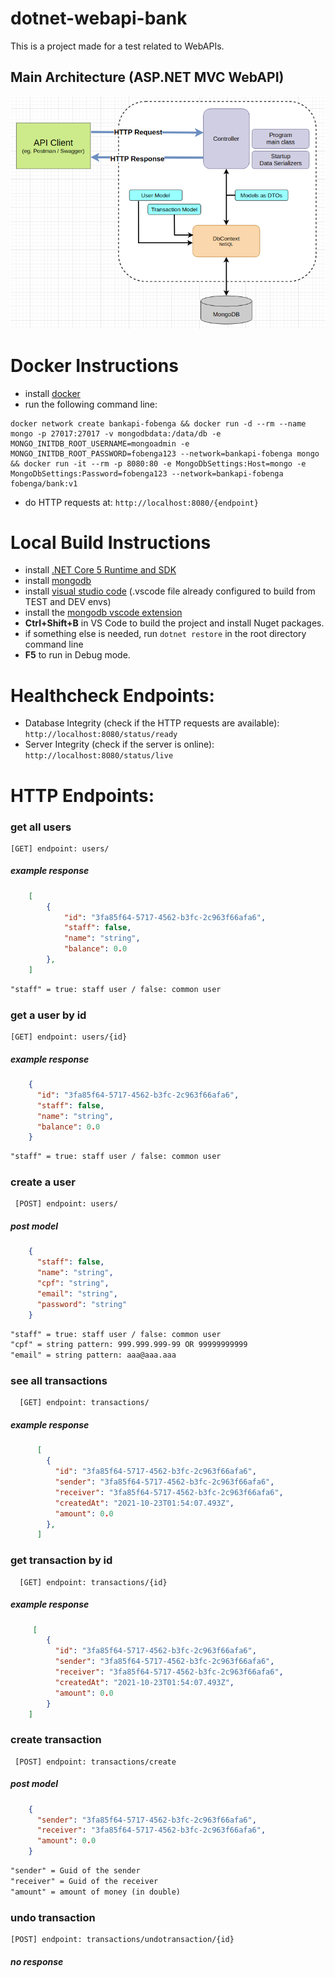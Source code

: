 # dotnet-webapi-bank

This is a project made for a test related to WebAPIs.

## Main Architecture (ASP.NET MVC WebAPI)
![](APIModel.png)




# Docker Instructions
- install [docker](https://www.docker.com/)
- run the following command line:
```
docker network create bankapi-fobenga && docker run -d --rm --name mongo -p 27017:27017 -v mongodbdata:/data/db -e MONGO_INITDB_ROOT_USERNAME=mongoadmin -e MONGO_INITDB_ROOT_PASSWORD=fobenga123 --network=bankapi-fobenga mongo && docker run -it --rm -p 8080:80 -e MongoDbSettings:Host=mongo -e MongoDbSettings:Password=fobenga123 --network=bankapi-fobenga fobenga/bank:v1
```
- do HTTP requests at: ```http://localhost:8080/{endpoint}```

# Local Build Instructions
 - install [.NET Core 5 Runtime and SDK](https://dotnet.microsoft.com/download)
 - install [mongodb](https://www.mongodb.com/)
 - install [visual studio code](https://code.visualstudio.com/) (.vscode file already configured to build from TEST and DEV envs)
 - install the [mongodb vscode extension](https://marketplace.visualstudio.com/items?itemName=mongodb.mongodb-vscode)
 - **Ctrl+Shift+B** in VS Code to build the project and install Nuget packages.
 - if something else is needed, run ```dotnet restore``` in the root directory command line
 - **F5** to run in Debug mode.

# Healthcheck Endpoints:
- Database Integrity (check if the HTTP requests are available): ```http://localhost:8080/status/ready```
- Server Integrity (check if the server is online): ```http://localhost:8080/status/live```

# HTTP Endpoints:

### get all users

    [GET] endpoint: users/

##### example response

```json
    [
        {
            "id": "3fa85f64-5717-4562-b3fc-2c963f66afa6",
            "staff": false,
            "name": "string",
            "balance": 0.0
        },
    ]
```
```md
"staff" = true: staff user / false: common user
```
### get a user by id

    [GET] endpoint: users/{id}

##### example response
```json
    {
      "id": "3fa85f64-5717-4562-b3fc-2c963f66afa6",
      "staff": false,
      "name": "string",
      "balance": 0.0
    }
```
```md
"staff" = true: staff user / false: common user
```
### create a user

     [POST] endpoint: users/

##### post model
```json
    {
      "staff": false,
      "name": "string",
      "cpf": "string",
      "email": "string",
      "password": "string"
    }
```
```md
"staff" = true: staff user / false: common user
"cpf" = string pattern: 999.999.999-99 OR 99999999999
"email" = string pattern: aaa@aaa.aaa
```

### see all transactions

      [GET] endpoint: transactions/

##### example response
```json
      [
        {
          "id": "3fa85f64-5717-4562-b3fc-2c963f66afa6",
          "sender": "3fa85f64-5717-4562-b3fc-2c963f66afa6",
          "receiver": "3fa85f64-5717-4562-b3fc-2c963f66afa6",
          "createdAt": "2021-10-23T01:54:07.493Z",
          "amount": 0.0
        },
      ]
```

### get transaction by id

      [GET] endpoint: transactions/{id}


##### example response
```json
     [
        {
          "id": "3fa85f64-5717-4562-b3fc-2c963f66afa6",
          "sender": "3fa85f64-5717-4562-b3fc-2c963f66afa6",
          "receiver": "3fa85f64-5717-4562-b3fc-2c963f66afa6",
          "createdAt": "2021-10-23T01:54:07.493Z",
          "amount": 0.0
        }
    ]
```
### create transaction

     [POST] endpoint: transactions/create

##### post model
```json
    {
      "sender": "3fa85f64-5717-4562-b3fc-2c963f66afa6",
      "receiver": "3fa85f64-5717-4562-b3fc-2c963f66afa6",
      "amount": 0.0
    }
```
```md
"sender" = Guid of the sender
"receiver" = Guid of the receiver
"amount" = amount of money (in double)
```

### undo transaction

    [POST] endpoint: transactions/undotransaction/{id}

##### no response
